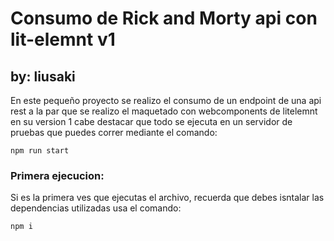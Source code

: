 # Consumo de Rick and Morty api con lit-elemnt v1
## by: liusaki

En este pequeño proyecto se realizo el consumo de un endpoint de una api rest
a la par que se realizo el maquetado con webcomponents de litelemnt en su version 1
cabe destacar que todo se ejecuta en un servidor de pruebas que puedes correr mediante el comando:

~~~
npm run start
~~~

### Primera ejecucion:
Si es la primera ves que ejecutas el archivo, recuerda que debes isntalar las dependencias utilizadas
usa el comando:

~~~
npm i
~~~
